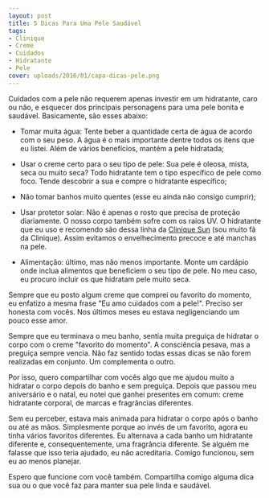 ```yaml
---
layout: post
title: 5 Dicas Para Uma Pele Saudável
tags:
- Clinique
- Creme
- Cuidados
- Hidratante
- Pele
cover: uploads/2016/01/capa-dicas-pele.png
---
```


Cuidados com a pele não requerem apenas investir em um hidratante, caro ou não, e esquecer dos principais personagens para uma pele bonita e saudável. Basicamente, são esses abaixo:

- Tomar muita água: Tente beber a quantidade certa de água de acordo com o seu peso. A água é o mais importante dentre todos os itens que eu listei. Além de vários benefícios, mantém a pele hidratada;

- Usar o creme certo para o seu tipo de pele: Sua pele é oleosa, mista, seca ou muito seca? Todo hidratante tem o tipo específico de pele como foco. Tende descobrir a sua e compre o hidratante específico;

- Não tomar banhos muito quentes (esse eu ainda não consigo cumprir);

- Usar protetor solar: Não é apenas o rosto que precisa de proteção diariamente. O nosso corpo também sofre com os raios UV. O hidratante que eu uso e recomendo são dessa linha da <a href="http://www.clinique.com.br/products/1661/Solar/Proteo-solar/index.tmpl">Clinique Sun</a> (sou muito fã da Clinique). Assim evitamos o envelhecimento precoce e até manchas na pele.

- Alimentação: último, mas não menos importante. Monte um cardápio onde inclua alimentos que beneficiem o seu tipo de pele. No meu caso, eu procuro incluir os que hidratam pele muito seca.

Sempre que eu posto algum creme que comprei ou favorito do momento, eu enfatizo a mesma frase "Eu amo cuidados com a pele!". Preciso ser honesta com vocês. Nos últimos meses eu estava negligenciando um pouco esse amor.

Sempre que eu terminava o meu banho, sentia muita preguiça de hidratar o corpo com o creme "favorito do momento". A consciência pesava, mas a preguiça sempre vencia. Não faz sentido todas essas dicas se não forem realizadas em conjunto. Um complementa o outro.

Por isso, quero compartilhar com vocês algo que me ajudou muito a hidratar o corpo depois do banho e sem preguiça. Depois que passou meu aniversário e o natal, eu notei que ganhei presentes em comum: creme hidratante corporal, de marcas e fragrâncias diferentes.

Sem eu perceber, estava mais animada para hidratar o corpo após o banho ou até as mãos. Simplesmente porque ao invés de um favorito, agora eu tinha vários favoritos diferentes. Eu alternava a cada banho um hidratante diferente e, consequentemente, uma fragrância diferente. Se alguém me falasse que isso teria ajudado, eu não acreditaria. Comigo funcionou, sem eu ao menos planejar.

Espero que funcione com você também. Compartilha comigo alguma dica sua ou o que você faz para manter sua pele linda e saudável.
